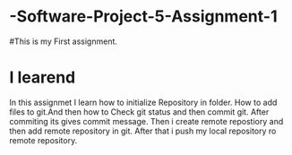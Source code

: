 # -Software-Project-5-Assignment-1
#This is my First assignment.
# I learend
In this assignmet I learn how to initialize Repository in folder.
How to add files to git.And then how to Check git status and then commit git. After commiting its gives commit message. Then i create remote repostiory and then add remote repository in git. After that i push my local repository ro remote repository.
